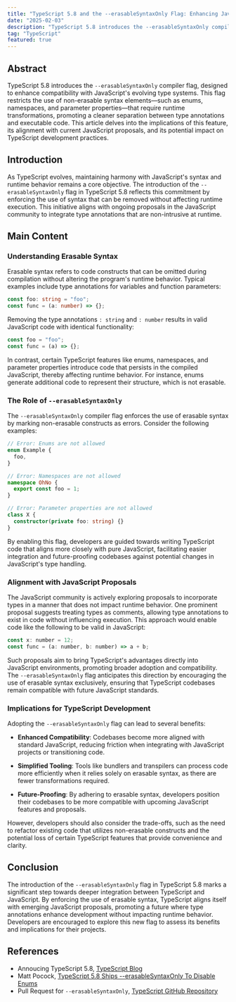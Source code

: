 ```yaml
---
title: "TypeScript 5.8 and the --erasableSyntaxOnly Flag: Enhancing JavaScript Compatibility and Future-Proofing Codebases"
date: "2025-02-03"
description: "TypeScript 5.8 introduces the --erasableSyntaxOnly compiler flag, designed to enhance compatibility with JavaScript's evolving type systems. This flag restricts the use of non-erasable syntax elements—such as enums, namespaces, and parameter properties—that require runtime transformations, promoting a cleaner separation between type annotations and executable code. This article delves into the implications of this feature, its alignment with current JavaScript proposals, and its potential impact on TypeScript development practices."
tag: "TypeScript"
featured: true
---
```


## Abstract

TypeScript 5.8 introduces the `--erasableSyntaxOnly` compiler flag, designed to enhance compatibility with JavaScript's evolving type systems. This flag restricts the use of non-erasable syntax elements—such as enums, namespaces, and parameter properties—that require runtime transformations, promoting a cleaner separation between type annotations and executable code. This article delves into the implications of this feature, its alignment with current JavaScript proposals, and its potential impact on TypeScript development practices.

## Introduction

As TypeScript evolves, maintaining harmony with JavaScript's syntax and runtime behavior remains a core objective. The introduction of the `--erasableSyntaxOnly` flag in TypeScript 5.8 reflects this commitment by enforcing the use of syntax that can be removed without affecting runtime execution. This initiative aligns with ongoing proposals in the JavaScript community to integrate type annotations that are non-intrusive at runtime.

## Main Content

### Understanding Erasable Syntax

Erasable syntax refers to code constructs that can be omitted during compilation without altering the program's runtime behavior. Typical examples include type annotations for variables and function parameters:

```typescript
const foo: string = "foo";
const func = (a: number) => {};
```

Removing the type annotations `: string` and `: number` results in valid JavaScript code with identical functionality:

```javascript
const foo = "foo";
const func = (a) => {};
```

In contrast, certain TypeScript features like enums, namespaces, and parameter properties introduce code that persists in the compiled JavaScript, thereby affecting runtime behavior. For instance, enums generate additional code to represent their structure, which is not erasable.

### The Role of `--erasableSyntaxOnly`

The `--erasableSyntaxOnly` compiler flag enforces the use of erasable syntax by marking non-erasable constructs as errors. Consider the following examples:

```typescript
// Error: Enums are not allowed
enum Example {
  foo,
}

// Error: Namespaces are not allowed
namespace OhNo {
  export const foo = 1;
}

// Error: Parameter properties are not allowed
class X {
  constructor(private foo: string) {}
}
```

By enabling this flag, developers are guided towards writing TypeScript code that aligns more closely with pure JavaScript, facilitating easier integration and future-proofing codebases against potential changes in JavaScript's type handling.

### Alignment with JavaScript Proposals

The JavaScript community is actively exploring proposals to incorporate types in a manner that does not impact runtime behavior. One prominent proposal suggests treating types as comments, allowing type annotations to exist in code without influencing execution. This approach would enable code like the following to be valid in JavaScript:

```javascript
const x: number = 12;
const func = (a: number, b: number) => a + b;
```

Such proposals aim to bring TypeScript's advantages directly into JavaScript environments, promoting broader adoption and compatibility. The `--erasableSyntaxOnly` flag anticipates this direction by encouraging the use of erasable syntax exclusively, ensuring that TypeScript codebases remain compatible with future JavaScript standards.

### Implications for TypeScript Development

Adopting the `--erasableSyntaxOnly` flag can lead to several benefits:

- **Enhanced Compatibility**: Codebases become more aligned with standard JavaScript, reducing friction when integrating with JavaScript projects or transitioning code.

- **Simplified Tooling**: Tools like bundlers and transpilers can process code more efficiently when it relies solely on erasable syntax, as there are fewer transformations required.

- **Future-Proofing**: By adhering to erasable syntax, developers position their codebases to be more compatible with upcoming JavaScript features and proposals.

However, developers should also consider the trade-offs, such as the need to refactor existing code that utilizes non-erasable constructs and the potential loss of certain TypeScript features that provide convenience and clarity.

## Conclusion

The introduction of the `--erasableSyntaxOnly` flag in TypeScript 5.8 marks a significant step towards deeper integration between TypeScript and JavaScript. By enforcing the use of erasable syntax, TypeScript aligns itself with emerging JavaScript proposals, promoting a future where type annotations enhance development without impacting runtime behavior. Developers are encouraged to explore this new flag to assess its benefits and implications for their projects.

## References

- Annoucing TypeScript 5.8, [TypeScript Blog](https://devblogs.microsoft.com/typescript/announcing-typescript-5-8-beta/)
- Matt Pocock, [TypeScript 5.8 Ships --erasableSyntaxOnly To Disable Enums](https://www.totaltypescript.com/erasable-syntax-only)
- Pull Request for `--erasableSyntaxOnly`, [TypeScript GitHub Repository](https://github.com/microsoft/TypeScript/pull/61011)
